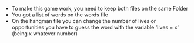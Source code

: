 - To make this game work, you need to keep both files on the same Folder
- You got a list of words on the words file
- On the hangman file you can change the number of lives or opportunities you have to guess the word with the variable 'lives = x' (being x whatever number)
